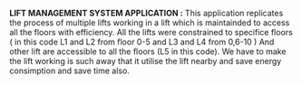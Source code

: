 **LIFT MANAGEMENT SYSTEM APPLICATION :**
This application replicates the process of multiple lifts working in a lift which is maintainded to access all the floors with efficiency.
All the lifts were constrained to specifice floors ( in this code L1 and L2 from floor 0-5 and L3 and L4 from 0,6-10 ) And other lift are accessible to all the floors (L5 in this code).
We have to make the lift working is  such away that it utilise the lift nearby and save energy consimption and save time also. 
